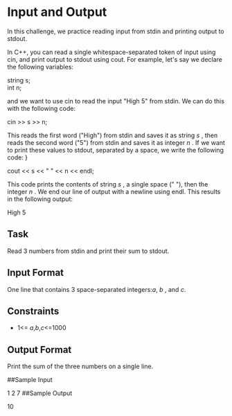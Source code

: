 # Input and Output

In this challenge, we practice reading input from stdin and printing output to stdout.

In C++, you can read a single whitespace-separated token of input using cin, and print output to stdout using cout. For example, let's say we declare the following variables:

string s;  
int n;  

and we want to use cin to read the input "High 5" from stdin. We can do this with the following code:

cin >> s >> n;

This reads the first word ("High") from stdin and saves it as string *s* , then reads the second word ("5") from stdin and saves it as integer *n* . If we want to print these values to stdout, separated by a space, we write the following code:
}

cout << s << " " << n << endl;

This code prints the contents of string *s* , a single space (" "), then the integer *n* . We end our line of output with a newline using endl. This results in the following output:

High 5

## Task
Read 3 numbers from stdin and print their sum to stdout.

## Input Format

One line that contains 3 space-separated integers:*a*, *b* , and *c*.

## Constraints
- 1<= *a*,*b*,*c*<=1000
## Output Format

Print the sum of the three numbers on a single line.

##Sample Input

1 2 7
##Sample Output

10


